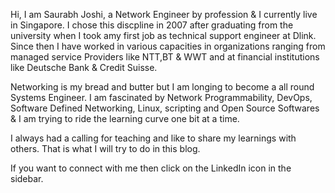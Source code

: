 Hi, I am Saurabh Joshi, a Network Engineer by profession & I currently live in Singapore. I chose this discpline in 2007 after graduating from the university when I took amy first job as technical support engineer at Dlink. Since then I have worked in various capacities in organizations ranging from managed service Providers like NTT,BT & WWT and at financial institutions like Deutsche Bank & Credit Suisse. 

Networking is my bread and butter but I am longing to become a all round Systems Engineer. I am fascinated by Network Programmability, DevOps, Software Defined Networking, Linux, scripting and Open Source Softwares & I am trying to ride the learning curve one bit at a time. 

I always had a calling for teaching and like to share my learnings with others. That is what I will try to do in this blog.

If you want to connect with me then click on the LinkedIn icon in the sidebar.